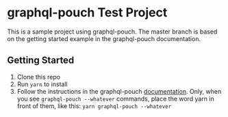 # graphql-pouch Test Project

This is a sample project using graphql-pouch. The master branch is based on the getting started example in the graphql-pouch documentation.

## Getting Started

1. Clone this repo
2. Run `yarn` to install
3. Follow the instructions in the graphql-pouch [documentation](https://github.com/MikeBild/graphql-pouch/blob/master/doc/getting-started.md). Only, when you see `graphql-pouch --whatever` commands, place the word yarn in front of them, like this: `yarn graphql-pouch --whatever`